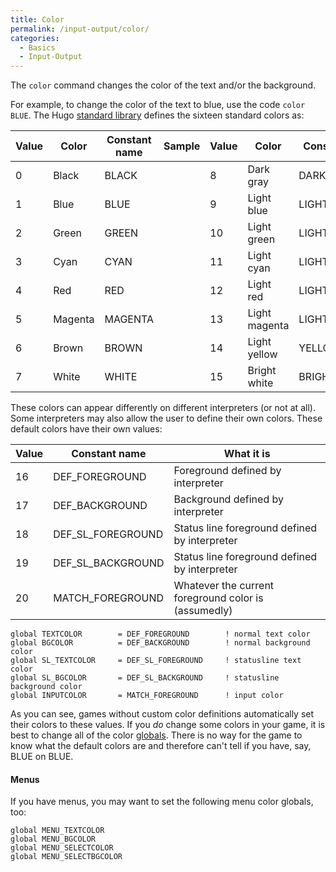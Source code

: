 ```yaml
---
title: Color
permalink: /input-output/color/
categories: 
  - Basics
  - Input-Output
---
```


The `color` command changes the color of the text and/or the background.

For example, to change the color of the text to blue, use the code
`color BLUE`. The Hugo [standard library](standard_library)
defines the sixteen standard colors as:

| Value | Color   | Constant name | Sample | Value | Color         | Constant name  | Sample |
|-------|---------|---------------|--------|-------|---------------|----------------|--------|
| 0     | Black   | BLACK         |        | 8     | Dark gray     | DARK_GRAY     |        |
| 1     | Blue    | BLUE          |        | 9     | Light blue    | LIGHT_BLUE    |        |
| 2     | Green   | GREEN         |        | 10    | Light green   | LIGHT_GREEN   |        |
| 3     | Cyan    | CYAN          |        | 11    | Light cyan    | LIGHT_CYAN    |        |
| 4     | Red     | RED           |        | 12    | Light red     | LIGHT_RED     |        |
| 5     | Magenta | MAGENTA       |        | 13    | Light magenta | LIGHT_MAGENTA |        |
| 6     | Brown   | BROWN         |        | 14    | Light yellow  | YELLOW         |        |
| 7     | White   | WHITE         |        | 15    | Bright white  | BRIGHT_WHITE  |        |

These colors can appear differently on different interpreters (or not at
all). Some interpreters may also allow the user to define their own
colors. These default colors have their own values:

| Value | Constant name       | What it is                                           |
|-------|---------------------|------------------------------------------------------|
| 16    | DEF_FOREGROUND     | Foreground defined by interpreter                    |
| 17    | DEF_BACKGROUND     | Background defined by interpreter                    |
| 18    | DEF_SL_FOREGROUND | Status line foreground defined by interpreter        |
| 19    | DEF_SL_BACKGROUND | Status line foreground defined by interpreter        |
| 20    | MATCH_FOREGROUND   | Whatever the current foreground color is (assumedly) |

    global TEXTCOLOR        = DEF_FOREGROUND        ! normal text color
    global BGCOLOR          = DEF_BACKGROUND        ! normal background color
    global SL_TEXTCOLOR     = DEF_SL_FOREGROUND     ! statusline text color
    global SL_BGCOLOR       = DEF_SL_BACKGROUND     ! statusline background color
    global INPUTCOLOR       = MATCH_FOREGROUND      ! input color

As you can see, games without custom color definitions automatically set
their colors to these values. If you *do* change some colors in your
game, it is best to change all of the color
[globals](Variables#Global_Variables). There is no way for
the game to know what the default colors are and therefore can't tell if
you have, say, BLUE on BLUE.

#### Menus

If you have menus, you may want to set the following menu color globals,
too:

    global MENU_TEXTCOLOR
    global MENU_BGCOLOR
    global MENU_SELECTCOLOR
    global MENU_SELECTBGCOLOR
